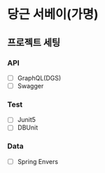 # 당근 서베이(가명)


## 프로젝트 세팅
### API
- [ ] GraphQL(DGS)
- [ ] Swagger

### Test
- [ ] Junit5
- [ ] DBUnit

### Data
- [ ] Spring Envers


